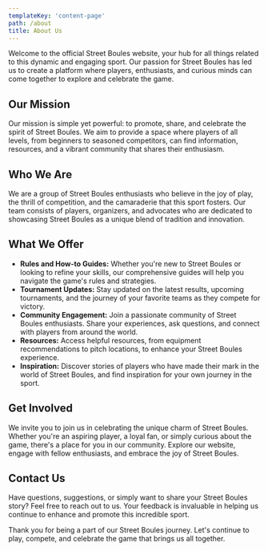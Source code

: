 ```yaml
---
templateKey: 'content-page'
path: /about
title: About Us
---
```


Welcome to the official Street Boules website, your hub for all things related to this dynamic and engaging sport. Our passion for Street Boules has led us to create a platform where players, enthusiasts, and curious minds can come together to explore and celebrate the game.

## Our Mission

Our mission is simple yet powerful: to promote, share, and celebrate the spirit of Street Boules. We aim to provide a space where players of all levels, from beginners to seasoned competitors, can find information, resources, and a vibrant community that shares their enthusiasm.

## Who We Are

We are a group of Street Boules enthusiasts who believe in the joy of play, the thrill of competition, and the camaraderie that this sport fosters. Our team consists of players, organizers, and advocates who are dedicated to showcasing Street Boules as a unique blend of tradition and innovation.

## What We Offer

- **Rules and How-to Guides:** Whether you're new to Street Boules or looking to refine your skills, our comprehensive guides will help you navigate the game's rules and strategies.
- **Tournament Updates:** Stay updated on the latest results, upcoming tournaments, and the journey of your favorite teams as they compete for victory.
- **Community Engagement:** Join a passionate community of Street Boules enthusiasts. Share your experiences, ask questions, and connect with players from around the world.
- **Resources:** Access helpful resources, from equipment recommendations to pitch locations, to enhance your Street Boules experience.
- **Inspiration:** Discover stories of players who have made their mark in the world of Street Boules, and find inspiration for your own journey in the sport.

## Get Involved

We invite you to join us in celebrating the unique charm of Street Boules. Whether you're an aspiring player, a loyal fan, or simply curious about the game, there's a place for you in our community. Explore our website, engage with fellow enthusiasts, and embrace the joy of Street Boules.

## Contact Us

Have questions, suggestions, or simply want to share your Street Boules story? Feel free to reach out to us. Your feedback is invaluable in helping us continue to enhance and promote this incredible sport.

Thank you for being a part of our Street Boules journey. Let's continue to play, compete, and celebrate the game that brings us all together.
